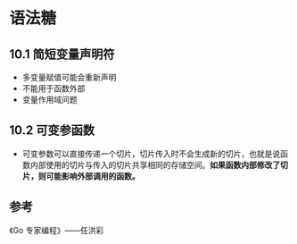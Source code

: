 # 语法糖

## 10.1 简短变量声明符

- 多变量赋值可能会重新声明
- 不能用于函数外部
- 变量作用域问题

## 10.2 可变参函数

- 可变参数可以直接传递一个切片，切片传入时不会生成新的切片，也就是说函数内部使用的切片与传入的切片共享相同的存储空间。**如果函数内部修改了切片，则可能影响外部调用的函数。**


## 参考

《Go 专家编程》——任洪彩
